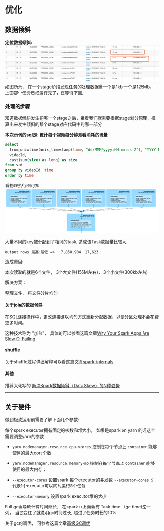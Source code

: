 # 优化

## 数据倾斜

**定位数据倾斜:**
![dataskew](./images/dataskew.jpg)
如图所示， 在一个stage阶段发现任务的处理数据量一个是1kb 一个是125Mb， 上面那个任务已经运行完了，在等待下面, 


### 处理的步骤
知道数据倾斜发生在哪一个stage之后，接着我们就需要根据stage划分原理，推算出来发生倾斜的那个stage对应代码中的哪一部分

**本次示例的sql是: 统计每个视频每分钟观看消耗的流量**
```sql
select
  from_unixtime(unix_timestamp(time, "dd/MMM/yyyy:HH:mm:ss Z"), "YYYY-MM-dd HH:mm:00") as time,
  videoId,
  cast(sum(size) as long) as size
from vod
group by videoId, time
order by time
```

看物理执行图可知
![mapskew](./images/mapskew.png)


大量不同的key被分配到了相同的task, 造成该Task数据量比较大.

```
output rows 最高:最低 =>   7,850,904: 17,623
```

造成原因:

本次读取的就是6个文件， 3个大文件(155M左右)， 3个小文件(300kb左右)

解决方案： 

整理文件， 将文件分片均匀


####  关于join的数据倾斜
在SQL连接操作中，更改连接键以均匀方式重新分配数据，以便分区处理不会花费更多时间。

这种技术称为 "加盐"， 具体的可以参看这篇文章[Why Your Spark Apps Are Slow Or Failing](https://dzone.com/articles/why-your-spark-apps-are-slow-or-failing-part-ii-da)

#### shuffle
关于shuffle过程详细解释可以看这篇文章[spark-internals](https://spark-internals.books.yourtion.com/markdown/4-shuffleDetails.html)


#### 其他
推荐大佬写的 [解决Spark数据倾斜（Data Skew）的N种姿势](http://www.jasongj.com/spark/skew/)




***

## 关于硬件
做到极致运用前需要了解下面几个参数:

每个spark executor拥有固定的核数和堆大小， 如果是spark on yarn 的话这个需要调整yarn的参数

- ```yarn.nodemanager.resource.cpu-vcores``` 控制在每个节点上 ```container``` 能够使用的最大core个数
- ```yarn.nodemanager.resource.memory-mb``` 控制在每个节点上 ```container``` 能够使用的最大内存；



- ```--executor-cores```  设置spark 每个executor的并发数 ```--executor-cores 5 ``` 代表1个executor可以同时运行5个任务
- ```--executor-memory``` 设置spark executor堆的大小



Full gc会导致计算时间延长， 在spark ui上面会有 Task time （gc time)这一列， 当它变红了就说明gc时间过长, 超过了任务时长的10%

关于gc的调优， 可参考这篇文章[高级GC调优](https://github.com/endymecy/spark-config-and-tuning/blob/master/spark-tuning.md)

